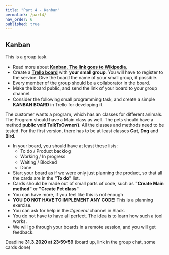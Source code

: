 ```yaml
---
title: "Part 4 - Kanban"
permalink: /part4/
nav_order: 6
published: true
---
```


## Kanban

This is a group task.

* Read more about [**Kanban. The link goes to Wikipedia.**](https://en.wikipedia.org/wiki/Kanban)
* Create a [**Trello board**](https://trello.com/) with **your small group**. You will have to register to the service. Give the board the name of your small group, if possible.
* Every member of the group should be a collaborator in the board.
* Make the board public, and send the link of your board to your group channel.
* Consider the following small programming task, and create a simple **KANBAN BOARD** in Trello for developing it.

The customer wants a program, which has an classes for different animals. The Program should have a Main class as well. The pets should have a method **public void TalkToOwner()**. All the classes and methods need to be tested. For the first version, there has to be at least classes **Cat**, **Dog** and **Bird**.

* In your board, you should have at least these lists:
  * To do / Product backlog
  * Working / In progress
  * Waiting / Blocked
  * Done
* Start your board as if we were only just planning the product, so that all the cards are in the **"To do"** list.
* Cards should be made out of small parts of code, such as **"Create Main method"** or **"Create Pet class"**
* You can have more, if you feel like this is not enough
* **YOU DO NOT HAVE TO IMPLEMENT ANY CODE**! This is a planning exercise.
* You can ask for help in the *#general* channel in Slack.
* You do not have to have all perfect. The idea is to learn how such a tool works.
* We will go through your boards in a remote session, and you will get feedback.

Deadline **31.3.2020 at 23:59:59** (board up, link in the group chat, some cards done)